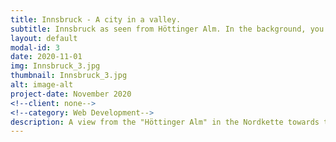 ```yaml
---
title: Innsbruck - A city in a valley.
subtitle: Innsbruck as seen from Höttinger Alm. In the background, you are nearly able to see Italy. 
layout: default
modal-id: 3
date: 2020-11-01
img: Innsbruck_3.jpg
thumbnail: Innsbruck_3.jpg
alt: image-alt
project-date: November 2020
<!--client: none-->
<!--category: Web Development-->
description: A view from the "Höttinger Alm" in the Nordkette towards the Town of Innsbruck. 
---
```

